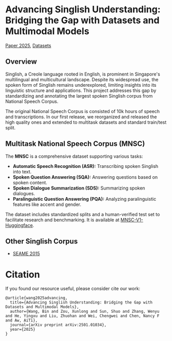 # Advancing Singlish Understanding: Bridging the Gap with Datasets and Multimodal Models

[Paper 2025](https://arxiv.org/abs/2501.01034), [Datasets](https://huggingface.co/datasets/MERaLiON/Multitask-National-Speech-Corpus-v1)

## Overview

Singlish, a Creole language rooted in English, is prominent in Singapore's multilingual and multicultural landscape. Despite its widespread use, the spoken form of Singlish remains underexplored, limiting insights into its linguistic structure and applications. This project addresses this gap by standardizing and annotating the largest spoken Singlish corpus from National Speech Corpus.

The original National Speech Corpus is consisted of 10k hours of speech and transcriptions. In our first release, we reorganized and released the high quality ones and extended to multitask datasets and standard train/test split.

## Multitask National Speech Corpus (MNSC)

The **MNSC** is a comprehensive dataset supporting various tasks:

- **Automatic Speech Recognition (ASR):** Transcribing spoken Singlish into text.
- **Spoken Question Answering (SQA):** Answering questions based on spoken content.
- **Spoken Dialogue Summarization (SDS):** Summarizing spoken dialogues.
- **Paralinguistic Question Answering (PQA):** Analyzing paralinguistic features like accent and gender.

The dataset includes standardized splits and a human-verified test set to facilitate research and benchmarking. It is available at [MNSC-V1-Huggingface](https://huggingface.co/datasets/MERaLiON/Multitask-National-Speech-Corpus-v1).


## Other Singlish Corpus

- [SEAME 2015](https://catalog.ldc.upenn.edu/LDC2015S04)


# Citation
If you found our resource useful, please consider cite our work:
```
@article{wang2025advancing,
  title={Advancing Singlish Understanding: Bridging the Gap with Datasets and Multimodal Models},
  author={Wang, Bin and Zou, Xunlong and Sun, Shuo and Zhang, Wenyu and He, Yingxu and Liu, Zhuohan and Wei, Chengwei and Chen, Nancy F and Aw, AiTi},
  journal={arXiv preprint arXiv:2501.01034},
  year={2025}
}
```